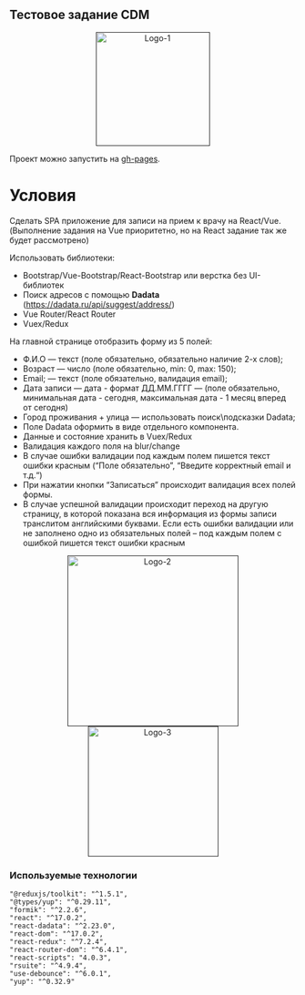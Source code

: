 ## Тестовое задание CDM

<p align="center"><a href="" target="_blank"><img src="https://i.ibb.co/kMDZmnt/1.png" width="200" alt="Logo-1"></a></p>  

Проект можно запустить на [gh-pages]().

# Условия

Сделать SPA  приложение для записи на прием к врачу на React/Vue.
(Выполнение задания на Vue  приоритетно, но на React  задание так же будет рассмотрено)

Использовать библиотеки:
-   Bootstrap/Vue-Bootstrap/React-Bootstrap  или верстка без UI-библиотек
-   Поиск адресов с помощью **Dadata** (https://dadata.ru/api/suggest/address/)
-   Vue Router/React Router
-   Vuex/Redux

На главной странице отобразить форму из 5 полей:
-   Ф.И.О — текст (поле обязательно, обязательно наличие 2-х слов);
-   Возраст — число (поле обязательно, min: 0, max: 150);
-   Email; — текст (поле обязательно, валидация email);
-   Дата записи — дата - формат ДД.ММ.ГГГГ —
    (поле обязательно, минимальная дата - сегодня, максимальная дата - 1 месяц вперед от сегодня)
-   Город проживания + улица — использовать поиск\подсказки Dadata;
- Поле Dadata  оформить в виде отдельного компонента.
- Данные и состояние хранить в Vuex/Redux
- Валидация каждого поля на blur/change
- В случае ошибки валидации под каждым полем пишется текст ошибки красным (“Поле обязательно”, “Введите корректный email  и т.д.“)
- При нажатии кнопки “Записаться” происходит валидация всех полей формы.
- В случае успешной валидации происходит переход на другую страницу, в которой показана вся информация из формы записи транслитом английскими буквами. Если есть ошибки валидации или не заполнено одно из обязательных полей – под каждым полем с ошибкой пишется текст ошибки красным

<p align="center"><a href="" target="_blank"><img src="https://i.ibb.co/L6YBs1w/2.png" width="300" alt="Logo-2"></a><a href="" target="_blank"><img src="https://i.ibb.co/WkZBNph/3.png" width="229" alt="Logo-3"></a></p>  

### Используемые технологии


    "@reduxjs/toolkit": "^1.5.1",  
    "@types/yup": "^0.29.11",  
    "formik": "^2.2.6",  
    "react": "^17.0.2",  
    "react-dadata": "^2.23.0",  
    "react-dom": "^17.0.2",  
    "react-redux": "^7.2.4",  
    "react-router-dom": "^6.4.1",  
    "react-scripts": "4.0.3",  
    "rsuite": "^4.9.4",  
    "use-debounce": "^6.0.1",  
    "yup": "^0.32.9"
